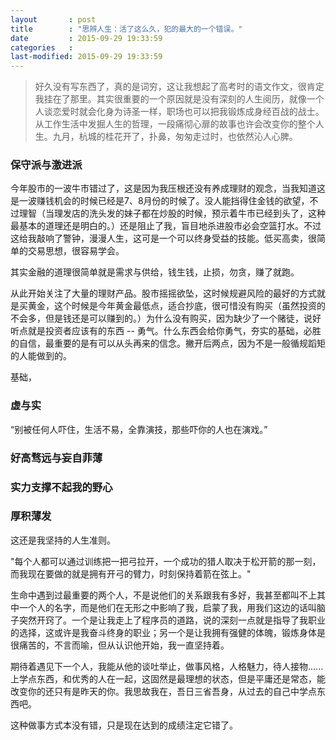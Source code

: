 ```yaml
---
layout       : post
title        : "思辨人生：活了这么久，犯的最大的一个错误。"
date         : 2015-09-29 19:33:59
categories   : 
last-modified: 2015-09-29 19:33:59
---
```


>好久没有写东西了，真的是词穷，这让我想起了高考时的语文作文，很肯定我挂在了那里。其实很重要的一个原因就是没有深刻的人生阅历，就像一个人谈恋爱时就会化身为诗圣一样，职场也可以把我锻炼成身经百战的战士。从工作生活中发掘人生的哲理，一段痛彻心扉的故事也许会改变你的整个人生。九月，杭城的桂花开了，扑鼻，匆匆走过时，也依然沁人心脾。


### 保守派与激进派

今年股市的一波牛市错过了，这是因为我压根还没有养成理财的观念，当我知道这是一波赚钱机会的时候已经是7、8月份的时候了。没人能挡得住金钱的欲望，不过理智（当理发店的洗头发的妹子都在炒股的时候，预示着牛市已经到头了，这种最基本的道理还是明白的。）还是阻止了我，盲目地杀进股市必会空篮打水。不过这给我敲响了警钟，漫漫人生，这可是一个可以终身受益的技能。低买高卖，很简单的交易思想，很容易学会。

其实金融的道理很简单就是需求与供给，钱生钱，止损，勿贪，赚了就跑。

从此开始关注了大量的理财产品。股市摇摇欲坠，这时候规避风险的最好的方式就是买黄金，这个时候是今年黄金最低点，适合抄底，很可惜没有购买（虽然投资的不会多，但是钱还是可以赚到的。）为什么没有购买，因为缺少了一个赌徒，说好听点就是投资者应该有的东西 -- 勇气。什么东西会给你勇气，夯实的基础，必胜的自信，最重要的是有可以从头再来的信念。撇开后两点，因为不是一般循规蹈矩的人能做到的。

基础，


### 虚与实

“别被任何人吓住，生活不易，全靠演技，那些吓你的人也在演戏。”

### 好高骛远与妄自菲薄

### 实力支撑不起我的野心

### 厚积薄发

这还是我坚持的人生准则。

"每个人都可以通过训练把一把弓拉开，一个成功的猎人取决于松开箭的那一刻，而我现在要做的就是拥有开弓的臂力，时刻保持着箭在弦上。"

生命中遇到过最重要的两个人，不是说他们的关系跟我有多好，我甚至都叫不上其中一个人的名字，而是他们在无形之中影响了我，启蒙了我，用我们这边的话叫脑子突然开窍了。一个是让我走上了程序员的道路，说的深刻一点就是指导了我职业的选择，这或许是我奋斗终身的职业；另一个是让我拥有强健的体魄，锻炼身体是很痛苦的，不言而喻，但从认识他开始，我一直坚持着。

期待着遇见下一个人，我能从他的谈吐举止，做事风格，人格魅力，待人接物......上学点东西，和优秀的人在一起，这固然是最理想的状态，但是平庸还是常态，能改变你的还只有是昨天的你。我思故我在，吾日三省吾身，从过去的自己中学点东西吧。

这种做事方式本没有错，只是现在达到的成绩注定它错了。







